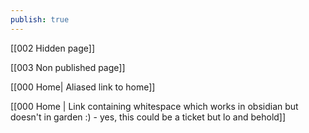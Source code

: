 ```yaml
---
publish: true
---
```

[[002 Hidden page]]

[[003 Non published page]]

[[000 Home| Aliased link to home]]

[[000 Home | Link containing whitespace which works in obsidian but doesn't in garden :) - yes, this could be a ticket but lo and behold]]

